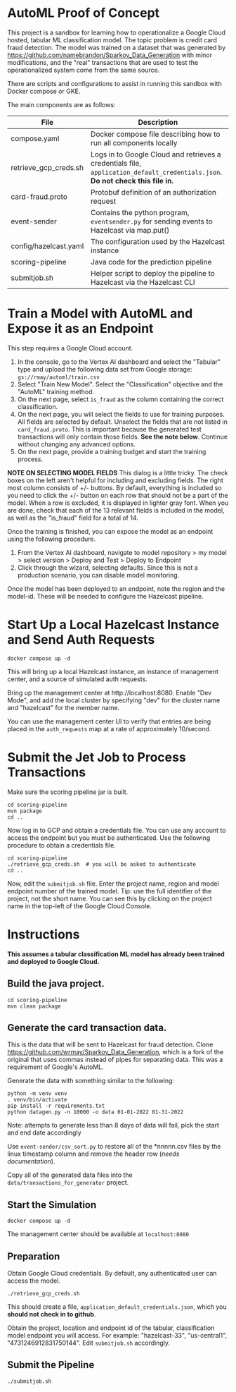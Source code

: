 # AutoML Proof of Concept

This project is a sandbox for learning how to operationalize a Google Cloud hosted, tabular ML classification model.  The topic problem is credit 
card fraud detection.  The model was trained on a dataset that was generated by https://github.com/namebrandon/Sparkov_Data_Generation with minor 
modifications, and the "real" transactions that are used to test the operationalized system come from the same source.

There are scripts and configurations to assist in running this sandbox with Docker compose or GKE.

The main components are as follows:

|File                      | Description                                                                                                                      |
|--------------------------|----------------------------------------------------------------------------------------------------------------------------------|
| compose.yaml             | Docker compose file describing how to run all components locally                                                                 |
| retrieve_gcp_creds.sh    | Logs in to Google Cloud and retrieves a credentials file, `application_default_credentials.json`. __Do not check this file in.__ |
| card-fraud.proto         | Protobuf definition of an authorization request                                                                                  |
| event-sender             | Contains the python program, `eventsender.py` for sending events to Hazelcast via map.put()                                      |
| config/hazelcast.yaml    | The configuration used by the Hazelcast instance                                                                                 | 
| scoring-pipeline         | Java code for the prediction pipeline                                                                                            |
| submitjob.sh             | Helper script to deploy the pipeline to Hazelcast via the Hazelcast CLI                                                          |

# Train a Model with AutoML and Expose it as an Endpoint

This step requires a Google Cloud account.  
1. In the console, go to the Vertex AI dashboard and select the "Tabular" type and upload the following data set from Google storage: 
`gs://rmay/automl/train.csv`
2. Select "Train New Model".  Select the "Classification" objective and the "AutoML" training method. 
3. On the next page, select `is_fraud` as the column containing the correct classification.
4. On the next page, you will select the fields to use for training purposes. All fields are selected by default.  Unselect the fields 
that are not listed in `card_fraud.proto`.  This is important because the generated test transactions will only contain those fields. 
 __See the note below__.  Continue without changing any advanced options.
5. On the next page, provide a training budget and start the training process. 

__NOTE ON SELECTING MODEL FIELDS__
This dialog is a little tricky.  The check boxes on the left aren't helpful for including and excluding fields.  The right most 
column consists of +/- buttons.  By default, everything is included so you need to click the +/- button on each row that should not
be a part of the model.  When a row is excluded, it is displayed in lighter gray font.  When you are done, check that each of the 
13 relevant fields is included in the model, as well as the "is_fraud" field for a total of 14.

Once the training is finished, you can expose the model as an endpoint using the following procedure.

1. From the Vertex AI dashboard, navigate to model repository > my model > select version > Deploy and Test > Deploy to Endpoint
2. Click through the wizard, selecting defaults.  Since this is not a production scenario, you can disable model monitoring.

Once the model has been deployed to an endpoint, note the region and the model-id.  These will be needed to configure the Hazelcast pipeline.

# Start Up a Local Hazelcast Instance and Send Auth Requests

`docker compose up -d`

This will bring up a local Hazelcast instance, an instance of management center, and a source of simulated auth requests.

Bring up the management center at http://localhost:8080.  Enable "Dev Mode", and add the local cluster by specifying "dev" for 
the cluster name and "hazelcast" for the member name.

You can use the management center UI to verify that entries are being placed in the `auth_requests` map at a rate of approximately 10/second.

# Submit the Jet Job to Process Transactions

Make sure the scoring pipeline jar is built.
```
cd scoring-pipeline
mvn package
cd ..
```

Now log in to GCP and obtain a credentials file.  You can use any account to access the endpoint but you must be authenticated. Use the 
following procedure to obtain a credentials file.
```
cd scoring-pipeline
./retrieve_gcp_creds.sh  # you will be asked to authenticate
cd ..
```

Now, edit the `submitjob.sh` file.  Enter the project name, region and model endpoint number of the trained model.  Tip: use the full
identifier of the project, not the short name.  You can see this by clicking on the project name in the top-left of the Google Cloud 
Console.


# Instructions

__This assumes a tabular classification ML model has already been trained and deployed to Google Cloud.__

## Build the java project.
```
cd scoring-pipeline
mvn clean package
```

## Generate the card transaction data.
This is the data that will be sent to Hazelcast for fraud detection.
Clone https://github.com/wrmay/Sparkov_Data_Generation, which is a fork of the original that uses commas instead of pipes for separating data. This was a 
requirement of Google's AutoML.

Generate the data with something similar to the following: 
```
python -m venv venv
. venv/bin/activate
pip install -r requirements.txt
python datagen.py -n 10000 -o data 01-01-2022 01-31-2022
```
Note: attempts to generate less than 8 days of data will fail, pick the start and end date accordingly

Use `event-sender/csv_sort.py` to restore all of the *nnnnn.csv files by the linux timestamp column and remove the header row (_needs documentation_).

Copy all of the generated data files into the `data/transactions_for_generator` project.

## Start the Simulation
```
docker compose up -d
```

The management center should be available at `localhost:8080`

## Preparation
Obtain Google Cloud credentials.  By default, any authenticated user can access the model.
```
./retrieve_gcp_creds.sh
```
This should create a file, `application_default_credentials.json`, which you __should not check in to github__.

Obtain the project, location and endpoint id of the tabular, classification model endpoint you will access.
For example: "hazelcast-33", "us-central1", "4731246912831750144".  Edit `submitjob.sh` accordingly.

## Submit the Pipeline
```
./submitjob.sh 
```


